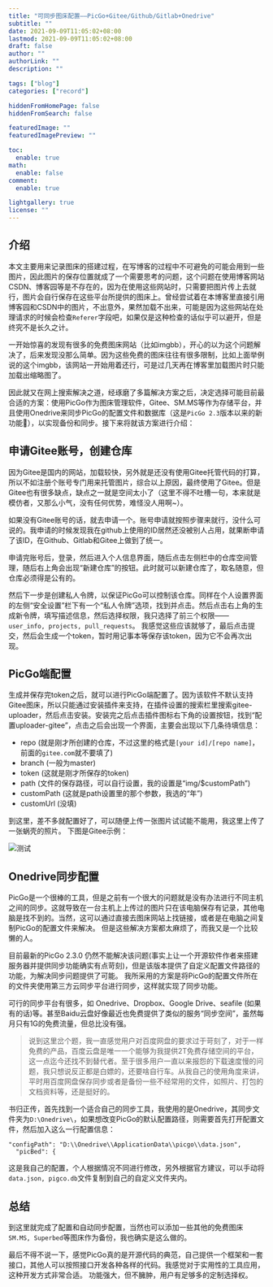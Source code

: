 ```yaml
---
title: "可同步图床配置——PicGo+Gitee/Github/Gitlab+Onedrive"
subtitle: ""
date: 2021-09-09T11:05:02+08:00
lastmod: 2021-09-09T11:05:02+08:00
draft: false
author: ""
authorLink: ""
description: ""

tags: ["blog"]
categories: ["record"]

hiddenFromHomePage: false
hiddenFromSearch: false

featuredImage: ""
featuredImagePreview: ""

toc:
  enable: true
math:
  enable: false
comment:
  enable: true

lightgallery: true
license: ""
---
```


<!--more-->

## 介绍
本文主要用来记录图床的搭建过程，在写博客的过程中不可避免的可能会用到一些图片，因此图片的保存位置就成了一个需要思考的问题，这个问题在使用博客网站CSDN、博客园等是不存在的，因为在使用这些网站时，只需要把图片传上去就行，图片会自行保存在这些平台所提供的图床上。曾经尝试着在本博客里直接引用博客园和CSDN中的图片，不出意外，果然加载不出来，可能是因为这些网站在处理请求的时候会检查`Referer`字段吧，如果仅是这种检查的话似乎可以避开，但是终究不是长久之计。

一开始惊喜的发现有很多的免费图床网站（比如imgbb），开心的以为这个问题解决了，后来发现没那么简单。因为这些免费的图床往往有很多限制，比如上面举例说的这个imgbb，该网站一开始用着还行，可是过几天再在博客里加载图片时只能加载出缩略图了。

因此就又在网上搜索解决之道，经琢磨了多篇解决方案之后，决定选择可能目前最合适的方案：使用PicGo作为图床管理软件，Gitee、SM.MS等作为存储平台，并且使用Onedrive来同步PicGo的配置文件和数据库（这是`PicGo 2.3`版本以来的新功能:clap:），以实现备份和同步。接下来将就该方案进行介绍：
## 申请Gitee账号，创建仓库
因为Gitee是国内的网站，加载较快，另外就是还没有使用Gitee托管代码的打算，所以不如注册个账号专门用来托管图片，综合以上原因，最终使用了Gitee。但是Gitee也有很多缺点，缺点之一就是空间太小了（这里不得不吐槽一句，本来就是模仿者，又那么小气，没有任何优势，难怪没人用啊~）。

如果没有Gitee账号的话，就去申请一个。账号申请就按照步骤来就行，没什么可说的。我申请的时候发现我在github上使用的ID居然还没被别人占用，就果断申请了该ID，在Github、Gitlab和Gitee上做到了统一。

申请完账号后，登录，然后进入个人信息界面，随后点击左侧栏中的仓库空间管理，随后右上角会出现“新建仓库”的按钮。此时就可以新建仓库了，取名随意，但仓库必须得是公有的。

然后下一步是创建私人令牌，以保证PicGo可以控制该仓库。同样在个人设置界面的左侧“安全设置”栏下有一个“私人令牌”选项，找到并点击。然后点击右上角的生成新令牌，填写描述信息，然后选择权限，我只选择了前三个权限——`user_info, projects, pull_requests`。
我感觉这些应该就够了，最后点击提交，然后会生成一个token，暂时用记事本等保存该token，因为它不会再次出现。

## PicGo端配置
生成并保存完token之后，就可以进行PicGo端配置了。因为该软件不默认支持Gitee图床，所以只能通过安装插件来支持，在插件设置的搜索栏里搜索gitee-uploader，然后点击安装。安装完之后点击插件图标右下角的设置按钮，找到“配置uploader-gitee”，点击之后会出现一个界面，主要会出现以下几条待填信息：

* repo      (就是刚才所创建的仓库，不过这里的格式是`[your id]/[repo name]`，前面的`gitee.com`就不要填了)
* branch    (一般为master) 
* token     (这就是刚才所保存的token)
* path      (文件的保存路径，可以自行设置，我的设置是“img/$customPath”)
* customPath    (这就是path设置里的那个参数，我选的“年”)
* customUrl (没填)

到这里，差不多就配置好了，可以随便上传一张图片试试能不能用，我这里上传了一张蜗壳的照片。
下图是Gitee示例：

![测试](https://gitee.com/xinyu-yang/pic/raw/master/img/Kobe.jpg "测试图片")


## Onedrive同步配置
PicGo是一个很棒的工具，但是之前有一个很大的问题就是没有办法进行不同主机之间的同步。这就导致在一台主机上上传过的图片只在该电脑保存有记录，其他电脑是找不到的。当然，这可以通过直接去图床网站上找链接，或者是在电脑之间复制PicGo的配置文件来解决。
但是这些解决方案都太麻烦了，而我又是一个比较懒的人。

目前最新的PicGo 2.3.0 仍然不能解决该问题(事实上让一个开源软件作者来搭建服务器并提供同步功能确实有点苛刻)，但是该版本提供了自定义配置文件路径的功能，为解决同步问题提供了可能。
我所采用的方案是将PicGo的配置文件所在的文件夹使用第三方云同步平台进行同步，这样就实现了同步功能。

可行的同步平台有很多，如 Onedrive、Dropbox、Google Drive、seafile (如果有的话)等。甚至Baidu云盘好像最近也免费提供了类似的服务“同步空间”，虽然每月只有1G的免费流量，但总比没有强。

> 说到这里岔个题，我一直感觉用户对百度网盘的要求过于苛刻了，对于一样免费的产品，百度云盘是唯一一个能够为我提供2T免费存储空间的平台，这一点迄今还找不到替代者。至于很多用户一直以来报怨的下载速度慢的问题，我只想说反正都是白嫖的，还要啥自行车。从我自己的使用角度来讲，平时用百度网盘保存同步或者是备份一些不经常用的文件，如照片、打包的文档资料等，还是挺好的。

书归正传，首先找到一个适合自己的同步工具，我使用的是Onedrive，其同步文件夹为`D:\Onedrive\`，如果想改变PicGo的默认配置路径，则需要首先打开配置文件，然后加入这么一行配置信息：

```
"configPath": "D:\\Onedrive\\ApplicationData\\picgo\\data.json",
  "picBed": {
```

这是我自己的配置，个人根据情况不同进行修改，另外根据官方建议，可以手动将`data.json, pigco.db`文件复制到自己的自定义文件夹内。


## 总结
到这里就完成了配置和自动同步配置，当然也可以添加一些其他的免费图床`SM.MS, Superbed`等图床作为备份，我也确实是这么做的。


最后不得不说一下，感觉PicGo真的是开源代码的典范，自己提供一个框架和一套接口，其他人可以按照接口开发各种各样的代码。我感觉对于实用性的工具应用，这种开发方式非常合适。
功能强大，但不臃肿，用户有足够多的定制选择权。
